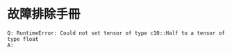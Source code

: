 # 故障排除手冊

```text
Q: RuntimeError: Could not set tensor of type c10::Half to a tensor of type float
A: 
```